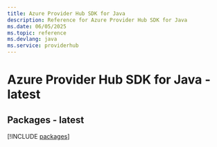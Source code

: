 ```yaml
---
title: Azure Provider Hub SDK for Java
description: Reference for Azure Provider Hub SDK for Java
ms.date: 06/05/2025
ms.topic: reference
ms.devlang: java
ms.service: providerhub
---
```

# Azure Provider Hub SDK for Java - latest
## Packages - latest
[!INCLUDE [packages](provider-hub-index.md)]
